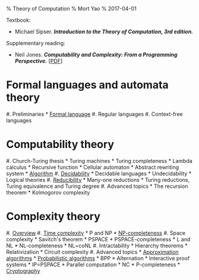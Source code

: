 % Theory of Computation
% Mort Yao
% 2017-04-01

Textbook:

* Michael Sipser.
***Introduction to the Theory of Computation, 3rd edition.***

Supplementary reading:

* Neil Jones.
***Computability and Complexity: From a Programming Perspective.***
[[PDF](http://www.diku.dk/~neil/comp2book2007/book-whole.pdf)]



# Formal languages and automata theory

#. Preliminaries
    * [Formal language](language/)
#. Regular languages
#. Context-free languages



# Computability theory

#. Church-Turing thesis
    * Turing machines
    * Turing completeness
        * Lambda calculus
        * Recursive function
        * Cellular automaton
        * Abstract rewriting system
    * [Algorithm](algorithm/)
#. [Decidability](decidability/)
    * Decidable languages
    * Undecidability
    * Logical theories
#. [Reducibility](reducibility/)
    * Many-one reductions
    * Turing reductions, Turing equivalence and Turing degree
#. Advanced topics
    * The recursion theorem
    * Kolmogorov complexity



# Complexity theory

#. [Overview](complexity/)
#. [Time complexity](complexity/time/)
    * P and NP
        * [NP-completeness](complexity/time/npc/)
#. Space complexity
    * Savitch's theorem
    * PSPACE
        * PSPACE-completeness
    * L and NL
        * NL-completeness
        * NL=coNL
#. Intractability
    * Hierarchy theorems
    * Relativization
    * Circuit complexity
#. Advanced topics
    * [Approximation algorithms](/algo/approximation/) <i class="fa fa-link" aria-hidden="true"></i>
    * [Probabilistic algorithms](/algo/randomization/) <i class="fa fa-link" aria-hidden="true"></i>
        * BPP
    * Alternation
    * Interactive proof systems
        * IP=PSPACE
    * Parallel computation
        * NC
        * P-completeness
    * [Cryptography](/crypto/) <i class="fa fa-link" aria-hidden="true"></i>
